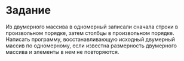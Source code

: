 # Задание
Из двумерного массива в одномерный записали сначала строки в произвольном порядке, 
затем столбцы в произвольном порядке. 
Написать программу, восстанавливающую исходный двумерный массив по одномерному, 
если известна размерность двумерного массива и элементы в нем не повторяются.
